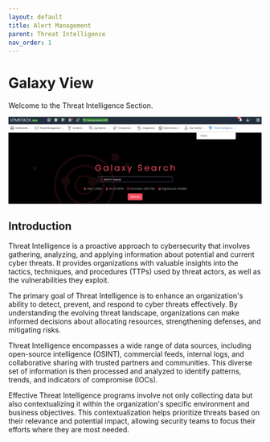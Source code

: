 ```yaml
---
layout: default
title: Alert Management
parent: Threat Intelligence
nav_order: 1
---
```


# Galaxy View

Welcome to the Threat Intelligence Section.

![Galaxy Search](./../Images/../../Images/galaxysearch.png)

## Introduction

Threat Intelligence is a proactive approach to cybersecurity that involves gathering, analyzing, and applying information about potential and current cyber threats. It provides organizations with valuable insights into the tactics, techniques, and procedures (TTPs) used by threat actors, as well as the vulnerabilities they exploit.

The primary goal of Threat Intelligence is to enhance an organization's ability to detect, prevent, and respond to cyber threats effectively. By understanding the evolving threat landscape, organizations can make informed decisions about allocating resources, strengthening defenses, and mitigating risks.

Threat Intelligence encompasses a wide range of data sources, including open-source intelligence (OSINT), commercial feeds, internal logs, and collaborative sharing with trusted partners and communities. This diverse set of information is then processed and analyzed to identify patterns, trends, and indicators of compromise (IOCs).

Effective Threat Intelligence programs involve not only collecting data but also contextualizing it within the organization's specific environment and business objectives. This contextualization helps prioritize threats based on their relevance and potential impact, allowing security teams to focus their efforts where they are most needed.